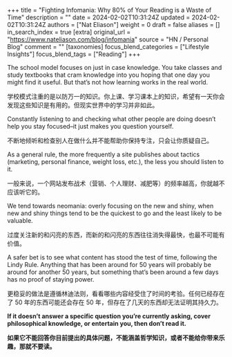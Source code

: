 +++
title = "Fighting Infomania: Why 80% of Your Reading is a Waste of Time"
description = ""
date = 2024-02-02T10:31:24Z
updated = 2024-02-02T10:31:24Z
authors = ["Nat Eliason"]
weight = 0
draft = false
aliases = []
in_search_index = true
[extra]
original_url = "https://www.nateliason.com/blog/infomania"
source = "HN / Personal Blog"
comment = ""
[taxonomies]
focus_blend_categories = ["Lifestyle Insights"]
focus_blend_tags = ["Reading"]
+++

The school model focuses on just in case knowledge. You take classes and study textbooks that cram knowledge into you hoping that one day you might find it useful. But that’s not how learning works in the real world.

学校模式注重的是以防万一的知识。你上课、学习课本上的知识，希望有一天你会发现这些知识是有用的。但现实世界中的学习并非如此。

Constantly listening to and checking what other people are doing doesn’t help you stay focused–it just makes you question yourself.

不断地倾听和检查别人在做什么并不能帮助你保持专注，只会让你质疑自己。

As a general rule, the more frequently a site publishes about tactics (marketing, personal finance, weight loss, etc.), the less you should listen to it.

一般来说，一个网站发布战术（营销、个人理财、减肥等）的频率越高，你就越不应该听它的。

We tend towards neomania: overly focusing on the new and shiny, when new and shiny things tend to be the quickest to go and the least likely to be valuable.

过度关注新的和闪亮的东西，而新的和闪亮的东西往往消失得最快，也最不可能有价值。

A safer bet is to see what content has stood the test of time, following the Lindy Rule. Anything that has been around for 50 years will probably be around for another 50 years, but something that’s been around a few days has no proof of staying power.

更稳妥的做法是遵循林迪法则，看看哪些内容经受住了时间的考验。任何已经存在了 50 年的东西可能还会存在 50 年，但存在了几天的东西却无法证明其持久力。

**If it doesn’t answer a specific question you’re currently asking, cover philosophical knowledge, or entertain you, then don’t read it.**

**如果它不能回答你目前提出的具体问题，不能涵盖哲学知识，或者不能给你带来乐趣，那就不要读。**
